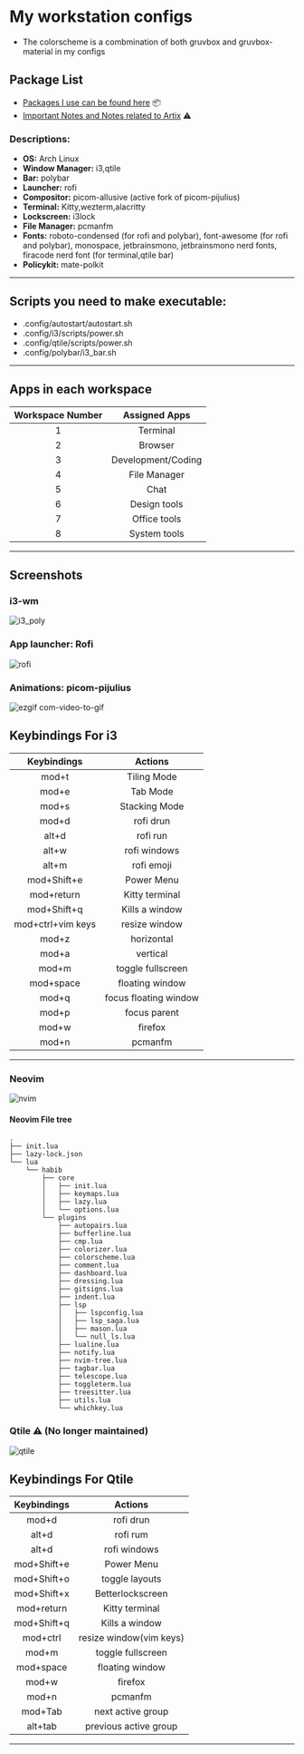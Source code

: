 # My workstation configs

- The colorscheme is a combmination of both gruvbox and gruvbox-material in my configs

## Package List

- [Packages I use can be found here](./arch_install/) 📦
- [Important Notes and Notes related to Artix](./arch_install/notes.md) ⚠️

### **Descriptions:**

- **OS:** Arch Linux
- **Window Manager:** i3,qtile
- **Bar:** polybar
- **Launcher:** rofi
- **Compositor:** picom-allusive (active fork of picom-pijulius)
- **Terminal:** Kitty,wezterm,alacritty
- **Lockscreen:** i3lock
- **File Manager:** pcmanfm
- **Fonts:** roboto-condensed (for rofi and polybar), font-awesome (for rofi and polybar), monospace, jetbrainsmono, jetbrainsmono nerd fonts, firacode nerd font (for terminal,qtile bar)
- **Policykit:** mate-polkit

---

## Scripts you need to make executable:

- .config/autostart/autostart.sh
- .config/i3/scripts/power.sh
- .config/qtile/scripts/power.sh
- .config/polybar/i3_bar.sh

---

## Apps in each workspace

| Workspace Number |   Assigned Apps    |
| :--------------: | :----------------: |
|        1         |      Terminal      |
|        2         |      Browser       |
|        3         | Development/Coding |
|        4         |    File Manager    |
|        5         |        Chat        |
|        6         |    Design tools    |
|        7         |    Office tools    |
|        8         |    System tools    |

---

## Screenshots

### i3-wm

![i3_poly](https://github.com/bibjaw99/workstation/blob/master/screenshots/i3.png?raw=true)

### App launcher: Rofi

![rofi](https://github.com/bibjaw99/workstation/blob/master/screenshots/rofi.png?raw=true)

### Animations: picom-pijulius

![ezgif com-video-to-gif](https://github.com/bibjaw99/workstation/assets/134938208/a2be6ec7-0188-434c-b15a-0548c21f8791)

## Keybindings For i3

|    Keybindings    |        Actions        |
| :---------------: | :-------------------: |
|       mod+t       |      Tiling Mode      |
|       mod+e       |       Tab Mode        |
|       mod+s       |     Stacking Mode     |
|       mod+d       |       rofi drun       |
|       alt+d       |       rofi run        |
|       alt+w       |     rofi windows      |
|       alt+m       |      rofi emoji       |
|    mod+Shift+e    |      Power Menu       |
|    mod+return     |    Kitty terminal     |
|    mod+Shift+q    |    Kills a window     |
| mod+ctrl+vim keys |     resize window     |
|       mod+z       |      horizontal       |
|       mod+a       |       vertical        |
|       mod+m       |   toggle fullscreen   |
|     mod+space     |    floating window    |
|       mod+q       | focus floating window |
|       mod+p       |     focus parent      |
|       mod+w       |        firefox        |
|       mod+n       |        pcmanfm        |

---

### Neovim

![nvim](https://github.com/bibjaw99/workstation/blob/master/screenshots/codex.png?raw=true)

#### Neovim File tree

```
.
├── init.lua
├── lazy-lock.json
└── lua
    └── habib
        ├── core
        │   ├── init.lua
        │   ├── keymaps.lua
        │   ├── lazy.lua
        │   └── options.lua
        └── plugins
            ├── autopairs.lua
            ├── bufferline.lua
            ├── cmp.lua
            ├── colorizer.lua
            ├── colorscheme.lua
            ├── comment.lua
            ├── dashboard.lua
            ├── dressing.lua
            ├── gitsigns.lua
            ├── indent.lua
            ├── lsp
            │   ├── lspconfig.lua
            │   ├── lsp_saga.lua
            │   ├── mason.lua
            │   └── null_ls.lua
            ├── lualine.lua
            ├── notify.lua
            ├── nvim-tree.lua
            ├── tagbar.lua
            ├── telescope.lua
            ├── toggleterm.lua
            ├── treesitter.lua
            ├── utils.lua
            └── whichkey.lua
```

### Qtile ⚠️ (No longer maintained)

![qtile](https://github.com/bibjaw99/workstation/blob/master/screenshots/qtile.png?raw=true)

## Keybindings For Qtile

| Keybindings |         Actions         |
| :---------: | :---------------------: |
|    mod+d    |        rofi drun        |
|    alt+d    |        rofi rum         |
|    alt+d    |      rofi windows       |
| mod+Shift+e |       Power Menu        |
| mod+Shift+o |     toggle layouts      |
| mod+Shift+x |    Betterlockscreen     |
| mod+return  |     Kitty terminal      |
| mod+Shift+q |     Kills a window      |
|  mod+ctrl   | resize window(vim keys) |
|    mod+m    |    toggle fullscreen    |
|  mod+space  |     floating window     |
|    mod+w    |         firefox         |
|    mod+n    |         pcmanfm         |
|   mod+Tab   |    next active group    |
|   alt+tab   |  previous active group  |

---
